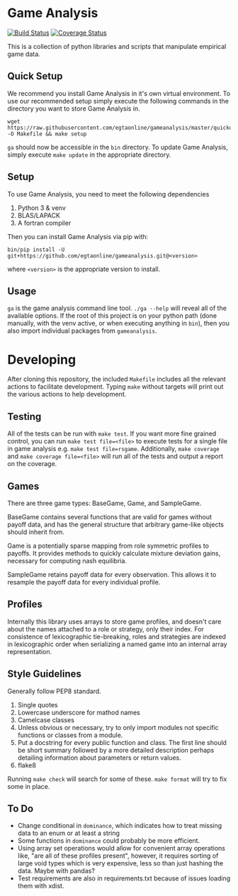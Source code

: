 Game Analysis
=============

[![Build Status](https://travis-ci.org/egtaonline/gameanalysis.svg?branch=master)](https://travis-ci.org/egtaonline/gameanalysis)
[![Coverage Status](https://coveralls.io/repos/github/egtaonline/gameanalysis/badge.svg?branch=master)](https://coveralls.io/github/egtaonline/gameanalysis?branch=master)

This is a collection of python libraries and scripts that manipulate empirical game data.


Quick Setup
-----------

We recommend you install Game Analysis in it's own virtual environment.
To use our recommended setup simply execute the following commands in the directory you want to store Game Analysis in.

```
wget https://raw.githubusercontent.com/egtaonline/gameanalysis/master/quickuse_makefile -O Makefile && make setup
```

`ga` should now be accessible in the `bin` directory.
To update Game Analysis, simply execute `make update` in the appropriate directory.


Setup
-----

To use Game Analysis, you need to meet the following dependencies

1. Python 3 & venv
2. BLAS/LAPACK
3. A fortran compiler


Then you can install Game Analysis via pip with:

```
bin/pip install -U git+https://github.com/egtaonline/gameanalysis.git@<version>
```

where `<version>` is the appropriate version to install.


Usage
-----

`ga` is the game analysis command line tool.
`./ga --help` will reveal all of the available options.
If the root of this project is on your python path (done manually, with the venv active, or when executing anything in `bin`), then you also import individual packages from `gameanalysis`.


Developing
==========

After cloning this repository, the included `Makefile` includes all the relevant actions to facilitate development.
Typing `make` without targets will print out the various actions to help development.


Testing
-------

All of the tests can be run with `make test`.
If you want more fine grained control, you can run `make test file=<file>` to execute tests for a single file in game analysis e.g. `make test file=rsgame`.
Additionally, `make coverage` and `make coverage file=<file>` will run all of the tests and output a report on the coverage.


Games
-----

There are three game types: BaseGame, Game, and SampleGame.

BaseGame contains several functions that are valid for games without payoff data, and has the general structure that arbitrary game-like objects should inherit from.

Game is a potentially sparse mapping from role symmetric profiles to payoffs.
It provides methods to quickly calculate mixture deviation gains, necessary for computing nash equilibria.

SampleGame retains payoff data for every observation.
This allows it to resample the payoff data for every individual profile.


Profiles
--------

Internally this library uses arrays to store game profiles, and doesn't care about the names attached to a role or strategy, only their index. For consistence of lexicographic tie-breaking, roles and strategies are indexed in lexicographic order when serializing a named game into an internal array representation.


Style Guidelines
----------------

Generally follow PEP8 standard.

1. Single quotes
2. Lowercase underscore for mathod names
3. Camelcase classes
4. Unless obvious or necessary, try to only import modules not specific
   functions or classes from a module.
5. Put a docstring for every public function and class. The first line should
   be short summary followed by a more detailed description perhaps detailing
   information about parameters or return values.
6. flake8

Running `make check` will search for some of these.
`make format` will try to fix some in place.


To Do
-----

- Change conditional in `dominance`, which indicates how to treat missing data to an enum or at least a string
- Some functions in `dominance` could probably be more efficient.
- Using array set operations would allow for convenient array operations like, "are all of these profiles present", however, it requires sorting of large void types which is very expensive, less so than just hashing the data. Maybe with pandas?
- Test requirements are also in requirements.txt because of issues loading them with xdist.
